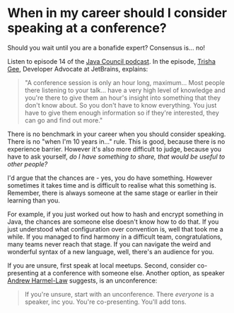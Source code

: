 # When in my career should I consider speaking at a conference?

Should you wait until you are a bonafide expert? Consensus is... no! 

Listen to episode 14 of the [Java Council podcast](https://soundcloud.com/vjug). In the episode, [Trisha Gee](https://twitter.com/trisha_gee), Developer Advocate at JetBrains, explains:

> "A conference session is only an hour long, maximum... Most people there listening to your talk... have a very high level of knowledge and you're there to give them an hour's insight into something that they don't know about. So you don't have to know everything. You just have to give them enough information so if they're interested, they can go and find out more."

There is no benchmark in your career when you should consider speaking. There is no "when I'm 10 years in..." rule. This is good, because there is no experience barrier. However it's also more difficult to judge, because you have to ask yourself, *do I have something to share, that would be useful to other people?* 

I'd argue that the chances are - yes, you do have something. However sometimes it takes time and is difficult to realise what this something is. Remember, there is always someone at the same stage or earlier in their learning than you. 

For example, if you just worked out how to hash and encrypt something in Java, the chances are someone else doesn't know how to do that. If you just understood what configuration over convention is, well that took me a while. If you managed to find harmony in a difficult team, congratulations, many teams never reach that stage. If you can navigate the weird and wonderful syntax of a new language, well, there's an audience for you.

If you are unsure, first speak at local meetups. Second, consider co-presenting at a conference with someone else. Another option, as speaker [Andrew Harmel-Law](https://twitter.com/al94781) suggests, is an unconference:
> If you're unsure, start with an unconference. There *everyone* is a speaker, inc you. You're co-presenting. You'll add tons.